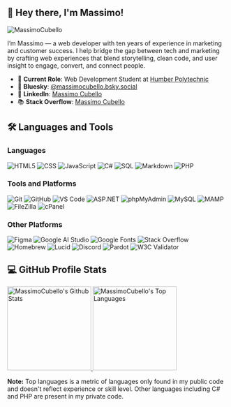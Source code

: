 ## 👋 Hey there, I'm Massimo!

<p align="left"> <img src="https://komarev.com/ghpvc/?username=MassimoCubello&label=Profile%20views&color=0e75b6&style=flat" alt="MassimoCubello" /> </p>

I’m Massimo — a web developer with ten years of experience in marketing and customer success. I help bridge the gap between tech and marketing by crafting web experiences that blend storytelling, clean code, and user insight to engage, convert, and connect people.

- 🔭 **Current Role**: Web Development Student at [Humber Polytechnic](https://humber.ca/)
- 🦋 **Bluesky**: [@massimocubello.bsky.social](https://bsky.app/profile/massimocubello.bsky.social)
- 💼 **LinkedIn**: [Massimo Cubello](https://www.linkedin.com/in/massimocubello/)
- 📚 **Stack Overflow**: [Massimo Cubello](https://stackoverflow.com/users/31414339/massimo-cubello)

## 🛠️ Languages and Tools <!-- Include shields.io badges for each technology -->
### Languages
![HTML5](https://img.shields.io/badge/HTML5-E34F26?style=for-the-badge&logo=html5&logoColor=white)
![CSS](https://img.shields.io/badge/CSS-1572B6?style=for-the-badge&logo=css3&logoColor=white)
![JavaScript](https://img.shields.io/badge/JavaScript-F7DF1E?style=for-the-badge&logo=javascript&logoColor=black)
![C#](https://img.shields.io/badge/C%23-239120?style=for-the-badge&logo=c-sharp&logoColor=white)
![SQL](https://img.shields.io/badge/SQL-4479A1?style=for-the-badge&logo=mysql&logoColor=white)
![Markdown](https://img.shields.io/badge/Markdown-000000?style=for-the-badge&logo=markdown&logoColor=white)
![PHP](https://img.shields.io/badge/PHP-777BB4?style=for-the-badge&logo=php&logoColor=white)

### Tools and Platforms
![Git](https://img.shields.io/badge/Git-F05032?style=for-the-badge&logo=git&logoColor=white)
![GitHub](https://img.shields.io/badge/GitHub-181717?style=for-the-badge&logo=github&logoColor=white)
![VS Code](https://img.shields.io/badge/VS%20Code-007ACC?style=for-the-badge&logo=visual-studio-code&logoColor=white)
![ASP.NET](https://img.shields.io/badge/ASP.NET-512BD4?style=for-the-badge&logo=aspdotnet&logoColor=white)
![phpMyAdmin](https://img.shields.io/badge/phpMyAdmin-3B99FC?style=for-the-badge&logo=phpmyadmin&logoColor=white)
![MySQL](https://img.shields.io/badge/MySQL-4479A1?style=for-the-badge&logo=mysql&logoColor=white)
![MAMP](https://img.shields.io/badge/MAMP-003545?style=for-the-badge&logo=apache&logoColor=white)
![FileZilla](https://img.shields.io/badge/FileZilla-BE2431?style=for-the-badge&logo=filezilla&logoColor=white)
![cPanel](https://img.shields.io/badge/cPanel-FB7E1E?style=for-the-badge&logo=cpanel&logoColor=white)

### Other Platforms
![Figma](https://img.shields.io/badge/Figma-F24E1E?style=for-the-badge&logo=figma&logoColor=white)
![Google AI Studio](https://img.shields.io/badge/Google%20AI%20Studio-4285F4?style=for-the-badge&logo=google&logoColor=white)
![Google Fonts](https://img.shields.io/badge/Google%20Fonts-4285F4?style=for-the-badge&logo=google&logoColor=white)
![Stack Overflow](https://img.shields.io/badge/Stack%20Overflow-FE7A16?style=for-the-badge&logo=stack-overflow&logoColor=white)
![Homebrew](https://img.shields.io/badge/Homebrew-000000?style=for-the-badge&logo=homebrew&logoColor=white)
![Lucid](https://img.shields.io/badge/Lucid-0000FF?style=for-the-badge&logo=lucidchart&logoColor=white)
![Discord](https://img.shields.io/badge/Discord-5865F2?style=for-the-badge&logo=discord&logoColor=white)
![Pardot](https://img.shields.io/badge/Pardot-FF6F00?style=for-the-badge&logo=salesforce&logoColor=white)
![W3C Validator](https://img.shields.io/badge/W3C%20Validator-FF7F00?style=for-the-badge&logo=w3c&logoColor=white)

## 💻 GitHub Profile Stats
<!-- GitHub Profile Stats -->
<a href="https://github.com/anuraghazra/github-readme-stats">
  <img alt="MassimoCubello's Github Stats" src="https://github-readme-stats.vercel.app/api?username=MassimoCubello&show_icons=true&include_all_commits=true&count_private=true&theme=prussian&hide_border=true" height="192px"/>
</a>
<a href="https://github.com/anuraghazra/github-readme-stats">
  <img alt="MassimoCubello's Top Languages" src="https://github-readme-stats.vercel.app/api/top-langs/?username=MassimoCubello&langs_count=8&layout=compact&theme=prussian&hide_border=true" height="192px"/>
</a>


  <b>Note:</b> Top languages is a metric of languages only found in my public code and doesn't reflect experience or skill level. Other languages including C# and PHP are present in my private code.
  
<!--
**MassimoCubello/MassimoCubello** is a ✨ _special_ ✨ repository because its `README.md` (this file) appears on your GitHub profile.

Here are some ideas to get you started:

- 🔭 I’m currently working on ...
- 🌱 I’m currently learning ...
- 👯 I’m looking to collaborate on ...
- 🤔 I’m looking for help with ...
- 💬 Ask me about ...
- 📫 How to reach me: ...
- 😄 Pronouns: ...
- ⚡ Fun fact: ...
-->
